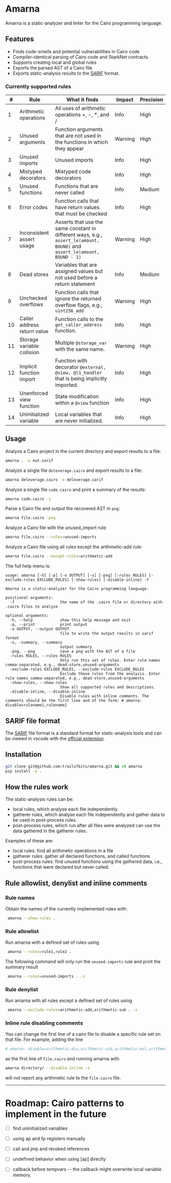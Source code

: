 # Amarna

Amarna is a static-analyzer and linter for the Cairo programming language.

## Features
 - Finds code-smells and potential vulnerabilities in Cairo code
 - Compiler-identical parsing of Cairo code and StarkNet contracts
 - Supports creating local and global rules
 - Exports the parsed AST of a Cairo file
 - Exports static-analysis results to the [SARIF](https://sarifweb.azurewebsites.net/) format.


### Currently supported rules

| #   | Rule                        | What it finds                                                                                                             | Impact  | Precision |
| --- | --------------------------- | ------------------------------------------------------------------------------------------------------------------------- | ------- | --------- |
| 1   | Arithmetic operations       | All uses of arithmetic operations +, -, *, and /                                                                          | Info    | High      |
| 2   | Unused arguments            | Function arguments that are not used in the functions in which they appear                                                | Warning | High      |
| 3   | Unused imports              | Unused imports                                                                                                            | Info    | High      |
| 4   | Mistyped decorators         | Mistyped code decorators                                                                                                  | Info    | High      |
| 5   | Unused functions            | Functions that are never called                                                                                           | Info    | Medium    |
| 6   | Error codes                 | Function calls that have return values that must be checked                                                               | Info    | High      |
| 7   | Inconsistent assert usage   | Asserts that use the same constant in different ways, e.g., `assert_le(amount, BOUND)` and `assert_le(amount, BOUND - 1)` | Warning | High      |
| 8   | Dead stores                 | Variables that are assigned values but not used before a return statement                                                 | Info    | Medium    |
| 9   | Unchecked overflows         | Function calls that ignore the returned overflow flags, e.g., `uint256_add`                                               | Warning | High      |
| 10  | Caller address return value | Function calls to the `get_caller_address` function.                                                                      | Info    | High      |
| 11  | Storage variable collision  | Multiple `@storage_var` with the same name.                                                                               | Warning | High      |
| 12  | Implicit function import    | Function with decorator `@external, @view, @l1_handler` that is being implicitly imported.                                | Info    | High      |
| 13  | Unenforced view function    | State modification within a `@view` function                                                                              | Info    | High      |
| 14  | Uninitialized variable      | Local variables that are never initialized.                                                                               | Info    | High      |


## Usage
Analyze a Cairo project in the current directory and export results to a file:
 ```bash
 amarna . -o out.sarif
 ```

Analyze a single file `deleverage.cairo` and export results to a file:
 ```bash
 amarna deleverage.cairo -o deleverage.sarif
 ```

Analyze a single file `code.cairo` and print a summary of the results:
 ```bash
 amarna code.cairo -s
 ```
 
Parse a Cairo file and output the recovered AST in `png`:
 ```bash
 amarna file.cairo -png
 ```

Analyze a Cairo file with the unused_import rule:
 ```bash
 amarna file.cairo --rules=unused-imports
 ```

Analyze a Cairo file using all rules except the arithmetic-add rule:
 ```bash
 amarna file.cairo --except-rules=arithmetic-add
 ```

The full help menu is:
```
usage: amarna [-h] [-p] [-o OUTPUT] [-s] [-png] [-rules RULES] [-exclude-rules EXCLUDE_RULES] [-show-rules] [-disable-inline] -f

Amarna is a static-analyzer for the Cairo programming language.

positional arguments:
  -f                    the name of the .cairo file or directory with .cairo files to analyze

optional arguments:
  -h, --help            show this help message and exit
  -p, --print           print output
  -o OUTPUT, --output OUTPUT
                        file to write the output results in sarif format
  -s, -summary, --summary
                        output summary
  -png, --png           save a png with the AST of a file
  -rules RULES, --rules RULES
                        Only run this set of rules. Enter rule names comma-separated, e.g., dead-store,unused-arguments
  -exclude-rules EXCLUDE_RULES, --exclude-rules EXCLUDE_RULES
                        Exclude these rules from the analysis. Enter rule names comma-separated, e.g., dead-store,unused-arguments
  -show-rules, --show-rules
                        Show all supported rules and descriptions.
  -disable-inline, --disable-inline
                        Disable rules with inline comments. The comments should be the first line and of the form: # amarna: disable=rulename1,rulename2
```

## SARIF file format
The [SARIF](https://sarifweb.azurewebsites.net/) file format is a standard format for static-analysis tools and can be viewed in vscode with the [official extension](https://github.com/Microsoft/sarif-vscode-extension/).


## Installation
```bash
git clone git@github.com:trailofbits/amarna.git && cd amarna
pip install -e .
```


## How the rules work
The static-analysis rules can be:
   - local rules, which analyse each file independently.
   - gatherer rules, which analyse each file independently and gather data to be used in post-process rules.
   - post-process rules, which run after all files were analyzed can use the data gathered in the gatherer rules.

Examples of these are:
 - local rules: find all arithmetic operations in a file
 - gatherer rules: gather all declared functions, and called functions
 - post-process rules: find unused functions using the gathered data, i.e., functions that were declared but never called.


## Rule allowlist, denylist and inline comments

### Rule names
Obtain the names of the currently implemented rules with:
```bash
 amarna --show-rules .
```

### Rule allowlist
Run amarna with a defined set of rules using
```bash
 amarna --rules=rule1,rule2 .
```

The following command will only run the `unused-imports` rule and print the summary result
```bash
 amarna --rules=unused-imports . -s
```

### Rule denylist
Run amarna with all rules except a defined set of rules using
```bash
 amarna --exclude-rules=arithmetic-add,arithmetic-sub . -s
```

### Inline rule disabling comments
You can change the first line of a cairo file to disable a specific rule set on that file.
For example, adding the line
```python
# amarna: disable=arithmetic-div,arithmetic-sub,arithmetic-mul,arithmetic-add
```
as the first line of `file.cairo` and running amarna with
```bash
amarna directory/ --disable-inline -s
```
will not report any arithmetic rule to the `file.cairo` file.




----

# Roadmap: Cairo patterns to implement in the future
 - [ ] find uninitialized variables
 - [ ] using ap and fp registers manually
 - [ ] call and jmp and revoked references
 - [ ] undefined behavior when using [ap] directly
 - [ ] callback before tempvars -- the callback might overwrite local variable memory.

